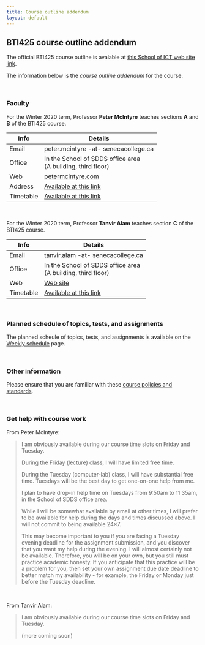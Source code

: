 ```yaml
---
title: Course outline addendum
layout: default
---
```


## BTI425 course outline addendum

The official BTI425 course outline is avalable at [this School of ICT web site link](https://ict.senecacollege.ca/course/bti425). 

The information below is the *course outline addendum* for the course.

<br>

### Faculty

For the Winter 2020 term, Professor **Peter McIntyre** teaches sections **A** and **B** of the BTI425 course. 

Info | Details
--- | ---
Email | peter.mcintyre -at- senecacollege.ca
Office | In the School of SDDS office area<br>(A building, third floor)
Web | [petermcintyre.com](http://petermcintyre.com)
Address | [Available at this link](https://petermcintyre.com/contact)
Timetable | [Available at this link](https://petermcintyre.com/timetable)

<br>

For the Winter 2020 term, Professor **Tanvir Alam** teaches section **C** of the BTI425 course. 

Info | Details
--- | ---
Email | tanvir.alam -at- senecacollege.ca
Office | In the School of SDDS office area<br>(A building, third floor)
Web | [Web site](https://ict.senecacollege.ca/~tanvir.alam/)
Timetable | [Available at this link](https://ict.senecacollege.ca/~tanvir.alam/)

<br>

### Planned schedule of topics, tests, and assignments

The planned scheule of topics, tests, and assignments is available on the [Weekly schedule](weekly-schedule) page. 

<br>

### Other information

Please ensure that you are familiar with these [course policies and standards](policies).

<br>

### Get help with course work

From Peter McIntyre:

> I am obviously available during our course time slots on Friday and Tuesday.  
>
> During the Friday (lecture) class, I will have limited free time.  
>
> During the Tuesday (computer-lab) class, I will have substantial free time. Tuesdays will be the best day to get one-on-one help from me.  
>
> I plan to have drop-in help time on Tuesdays from 9:50am to 11:35am, in the School of SDDS office area.  
>
> While I will be somewhat available by email at other times, I will prefer to be available for help during the days and times discussed above. I will not commit to being available 24×7.  
>
> This may become important to you if you are facing a Tuesday evening deadline for the assignment submission, and you discover that you want my help during the evening. I will almost certainly not be available. Therefore, you will be on your own, but you still must practice academic honesty. If you anticipate that this practice will be a problem for you, then set your own assignment due date deadline to better match my availability - for example, the Friday or Monday just before the Tuesday deadline.

<br>

From Tanvir Alam:

> I am obviously available during our course time slots on Friday and Tuesday.  
>  
> (more coming soon)

<br>
